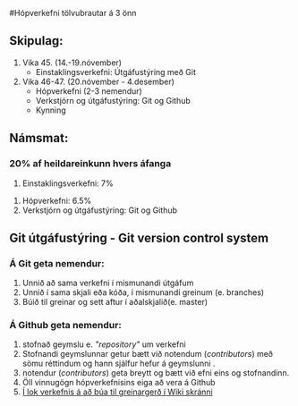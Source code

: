 #Hópverkefni tölvubrautar á 3 önn 

## Skipulag:
<ol>
  <li>Vika 45. (14.-19.nóvember)
    <ul>
      <li>Einstaklingsverkefni: Útgáfustýring með Git</li>
    </ul>
  </li>
  <li>Vika 46-47. (20.nóvember - 4.desember)
    <ul>   
      <li>Hópverkefni (2-3 nemendur)</li>
      <li>Verkstjórn og útgáfustýring: Git og Github</li>
      <li>Kynning</li>
    </ul>
  </li>
</ol>

## Námsmat:
### 20% af heildareinkunn hvers áfanga
<ol>
  <li>Einstaklingsverkefni: 7%</li>
</ol>
<ol>
  <li>Hópverkefni: 6.5%</li>
  <li>Verkstjórn og útgáfustýring: Git og Github</li>
</ol>

## Git útgáfustýring - Git version control system 

### Á Git geta nemendur:
<ol>
  <li>Unnið að sama verkefni í mismunandi útgáfum 
  <li>Unnið í sama skjali eða kóða, í mismunandi greinum (e. branches)
  <li>Búið til greinar og sett aftur í aðalskjalið(e. master)</li>
</ol>

### Á Github geta nemendur:
<ol>
  <li>stofnað geymslu e. <i>"repository"</i> um verkefni</li>
  <li> Stofnandi geymslunnar getur bætt við notendum (<i>contributors</i>) með sömu réttindum og hann sjálfur hefur á geymslunni . </li>
  <li> notendur (<i>contributors</i>) geta breytt og bætt við efni eins og stofnandinn. </li>
  <li>Öll vinnugögn hópverkefnisins eiga að vera á Github</li>
  <li><a href="https://github.com/VSH24/3onn_hopverkefni/wiki">Í lok verkefnis á að búa til greinargerð í Wiki skránni</a></li>
</ol>